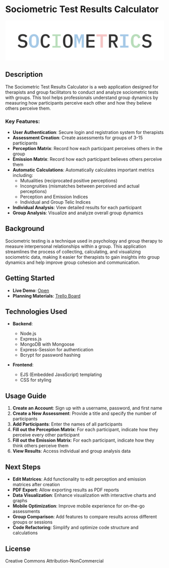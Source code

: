# Sociometric Test Results Calculator

<img src="logo.png" alt="SOTEREC Logo"/>

## Description

The Sociometric Test Results Calculator is a web application designed for therapists and group facilitators to conduct and analyze sociometric tests with groups. This tool helps professionals understand group dynamics by measuring how participants perceive each other and how they believe others perceive them.

### Key Features:

- **User Authentication**: Secure login and registration system for therapists
- **Assessment Creation**: Create assessments for groups of 3-15 participants
- **Perception Matrix**: Record how each participant perceives others in the group
- **Emission Matrix**: Record how each participant believes others perceive them
- **Automatic Calculations**: Automatically calculates important metrics including:
  - Mutualities (reciprocated positive perceptions)
  - Incongruities (mismatches between perceived and actual perceptions)
  - Perception and Emission Indices
  - Individual and Group Telic Indices
- **Individual Analysis**: View detailed results for each participant
- **Group Analysis**: Visualize and analyze overall group dynamics

## Background

Sociometric testing is a technique used in psychology and group therapy to measure interpersonal relationships within a group. This application streamlines the process of collecting, calculating, and visualizing sociometric data, making it easier for therapists to gain insights into group dynamics and help improve group cohesion and communication.

## Getting Started

- **Live Demo**: [Open](https://lamaslo.com/sociometrics)
- **Planning Materials**: [Trello Board](https://trello.com/b/UYYlVru6/men-stack-crud-app-project)

## Technologies Used

- **Backend**:
  - Node.js
  - Express.js
  - MongoDB with Mongoose
  - Express-Session for authentication
  - Bcrypt for password hashing
  
- **Frontend**:
  - EJS (Embedded JavaScript) templating
  - CSS for styling
  
## Usage Guide

1. **Create an Account**: Sign up with a username, password, and first name
2. **Create a New Assessment**: Provide a title and specify the number of participants
3. **Add Participants**: Enter the names of all participants
4. **Fill out the Perception Matrix**: For each participant, indicate how they perceive every other participant
5. **Fill out the Emission Matrix**: For each participant, indicate how they think others perceive them
6. **View Results**: Access individual and group analysis data

## Next Steps

- **Edit Matrices**: Add functionality to edit perception and emission matrices after creation
- **PDF Export**: Allow exporting results as PDF reports
- **Data Visualization**: Enhance visualization with interactive charts and graphs
- **Mobile Optimization**: Improve mobile experience for on-the-go assessments
- **Group Comparison**: Add features to compare results across different groups or sessions
- **Code Refactoring**: Simplify and optimize code structure and calculations

## License

Creative Commons Attribution-NonCommercial
